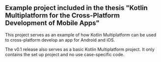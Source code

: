 ## Example project included in the thesis "Kotlin Multiplatform for the Cross-Platform Development of Mobile Apps"
This project serves as an example of how Kotlin Multiplatform can be used to cross-platform develop an app for Android and iOS.

The v0.1 release also serves as a basic Kotlin Multiplatform project. It only contains the set up project and no use case-specific code.